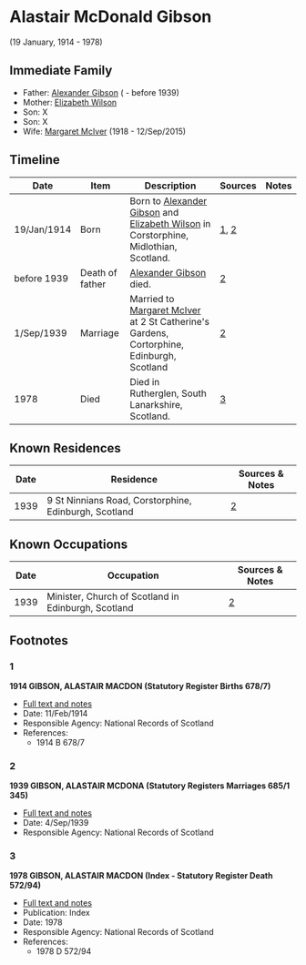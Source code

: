 ﻿---
layout: person
subject_key: i3963708
permalink: /people/i3963708
---

# Alastair McDonald Gibson
(19 January, 1914 - 1978)

## Immediate Family

* Father: [Alexander Gibson](./@21968540@-alexander-gibson-b-d1939.md) ( - before 1939)
* Mother: [Elizabeth Wilson](./@71295041@-elizabeth-wilson-b-d.md)
* Son: X
* Son: X
* Wife: [Margaret McIver](./@24380064@-margaret-mciver-b1918-d2015-9-12.md) (1918 - 12/Sep/2015)

## Timeline

Date | Item | Description | Sources | Notes
---|---|---|---|---
19/Jan/1914 | Born | Born to [Alexander Gibson](./@21968540@-alexander-gibson-b-d1939.md) and [Elizabeth Wilson](./@71295041@-elizabeth-wilson-b-d.md) in Corstorphine, Midlothian, Scotland. | [1](#1), [2](#2) | 
before 1939 | Death of father | [Alexander Gibson](./@21968540@-alexander-gibson-b-d1939.md) died. | [2](#2) | 
1/Sep/1939 | Marriage | Married to [Margaret McIver](./@24380064@-margaret-mciver-b1918-d2015-9-12.md) at 2 St Catherine's Gardens, Cortorphine, Edinburgh, Scotland | [2](#2) | 
1978 | Died | Died in Rutherglen, South Lanarkshire, Scotland. | [3](#3) | 

## Known Residences

Date | Residence | Sources & Notes
---|---|---
1939 | 9 St Ninnians Road, Corstorphine, Edinburgh, Scotland | [2](#2)

## Known Occupations

Date | Occupation | Sources & Notes
---|---|---
1939 | Minister, Church of Scotland in Edinburgh, Scotland | [2](#2)

## Footnotes

### 1

**1914 GIBSON, ALASTAIR MACDON (Statutory Register Births 678/7)**

* [Full text and notes](../sources/@48317232@-1914-gibson,-alastair-macdon-statutory-register-births-678-7-.md)
* Date: 11/Feb/1914
* Responsible Agency: National Records of Scotland
* References: 
  * 1914 B 678/7

### 2

**1939 GIBSON, ALASTAIR MCDONA (Statutory Registers Marriages 685/1 345)**

* [Full text and notes](../sources/@97538140@-1939-gibson,-alastair-mcdona-statutory-registers-marriages-685-1-345-.md)
* Date: 4/Sep/1939
* Responsible Agency: National Records of Scotland

### 3

**1978 GIBSON, ALASTAIR MACDON (Index - Statutory Register Death 572/94)**

* [Full text and notes](../sources/@27374916@-1978-gibson,-alastair-macdon-index-statutory-register-death-572-94-.md)
* Publication: Index
* Date: 1978
* Responsible Agency: National Records of Scotland
* References: 
  * 1978 D 572/94

